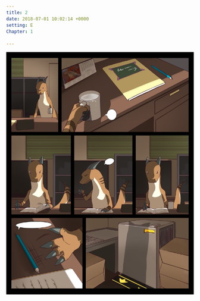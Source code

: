 ```yaml
---
title: 2
date: 2018-07-01 10:02:14 +0000
setting: E
Chapter: 1

---
```

![Comic 2](/img/comics/2.png)